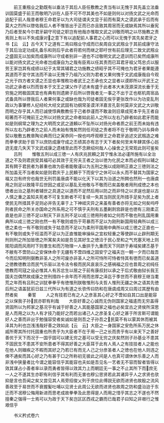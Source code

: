 <!-- { "loadSidebar": true } -->
　　前王重剏业之勤既有以垂法于其后人臣任敷教之责当有以无愧于其先盖立法垂训固莫盛于前王而敬明乃训在人臣不可不尽其美也不如是则何以对扬文武之光命而追配于前人哉昔者穆王命君牙以为大司徒谓夫文显于前而有莫大之谟武承于后而有莫大之烈所以啓佑我后人者不惟皆出于正而已亦且致其周宻而无或缺焉其所以垂宪乃后者至矣今尔君牙嗣守司徒之职岂有他哉亦惟取文武之训敬而明之以尽施教之责焉则上有以不失成康对之意下有以追配前人事君之心而可以无愧于其先矣君牙之书【云　云】古今天下之道有二焉曰剏业守成而已矣周自文武剏业于其前成康守法于其后治定功成礼备乐和则后乎此者将若何而继之耶吁世有前后理无二致文武剏业之盛固无以加矣而成康所以守成者别非一道也不过敬明文武之遗训而已矣然成康所以能对扬文武之光命者岂成康自为之哉有臣焉以任其责而已耳君牙祖父笃忠贞以服劳王家岂其有成绩以纪于太常其辅君之功施教之绩昭乎其不可掩也为君牙者果能遵其道而不变守其法而不渝以无愧于乃祖乃父则为君者又果何愧于文武成康哉自今观之光于四方者文谟之丕显也率惟敉功者武王之丕承也文之显者以谟即所以开武王之功武之承者以烈而皆本于文王之谋父作子述未有盛于此者本大末茂源深流长垂于无穷施之罔极固其宜也有典有则遗厥子后所以啓我者无一事之不出于正也枢机周宻品式备具所以啓我后人者果何事之或缺也哉为司徒者固无俟乎更张改作以为功变乱刑政以为事肇修人纪经纶大经文武固有功纲常圣谟洋洋嘉言孔彰何莫非文武之大训敬而明之存乎其人而已诚使惇典敷教任于己者恭谨而不敢渝则旧章成宪本乎先王者自昭著而不可掩前王之所以对扬文武之命者如此前人之所以左右乃辟者如此君牙而能如是则纲常之理为之大明而文武之道頼以不坠所以对扬光命者质之前王而未始有违所以左右乃辟者方之前人而未始有愧矣然则任司徒之责者将不在于敬明乃训与舜命契以敬敷五教臯陶论典而归之寅恭同一揆也呜呼观穆王之命君牙追述文武剏造之难而拳拳求助于臣下以庶防成康守成之丕绩其亦有志于天下者矣何至末年肆其侈心廵逰无度几失天下文武成康之遗绪至此而不念厥绍何哉人心操舍之无常观此则可鉴矣
　　吕刑
　　惟敬五刑以成三徳一人有庆兆民頼之其宁惟永法必谨所施有以全治道之不及则君民受其福可必其效于无穷夫王者之治以徳为化民之本而必假刑以辅之其有闗于君民者为甚重也故为臣者能敬谨以为五刑之施以成刚明正直之三徳则法之所加盖无不当者矣如是则君庆于上民頼于下而安宁之休可以永乆而不替其为国家之福又岂有终穷也哉世无刑罚虽唐虞不能以化天下以其为治道之所闗也然刑一也唐虞用之则足以致隆平后世因之或足以基乱无他敬与不敬而已矣盖敬者用刑成徳之本也徳者出治之基刑者辅世之具道之以道而不足然后用以防之而非恃之以求逞也是以古人慎之重之盖知夫死者不可复生断者不可复续一失其当则民无所措手足矣为民上者使民无所措其手足则必并告无辜于上下神祗灾异之来虽有善者亦将无如之何矣呜呼刑者民命之所关亦国命之所系用之可不慎乎夫刑有五墨劓剕宫辟是也徳有三刚柔正直是也非三徳不足以制天下非五刑不足以成三徳用刑者如之何而不敬也刑乱国用重典所以成三徳之刚也然一有不敬则或伤于苛暴而不足以为刚刑新国用轻典所以成三徳之柔也一有不敬则或失于姑息而不足以为柔刑平国用中典所以成三徳之正直也一有不敬则或失于枉滥而不足以为正直惟能审操纵之宜权轻重之等使辟以止辟刑期无刑则刑之所加皆徳之所寓矣夫如是吾见其好生之徳洽于民心至和之气充塞天地上则隂阳调而风雨时下则羣生和而万物理一人垂拱于九重而天下同跻于寿域矣建丕基于不敝有不啻防山之安保休命于无疆有不啻四维之固安宁之福夫岂一朝一夕而已哉吾今而后知明刑弼教非圣人之所可废亦非圣人之所可恃所可恃者恃其有徳而已矣盖道之徳教徳教洽而民气乐驱以法令法令极而民风哀哀乐之感祸福之应也昔周之初纯任徳教而司冦之设必惟其人有苏忿生以居之于前有康叔封以承之于后式敬由狱长我王国夫岂偶然故成康之世刑措四十余年而不用而忠厚之泽迄于季世而不衰穆王继当耄荒之年而有吕刑之训犹拳拳乎有徳惟刑朕敬惟刑与夫哲人惟刑无疆之休之语其先徳后刑之语盖犹前日兹三代所以为有道之长欤传曰防和在唐虞成周又曰周过其歴有由然者矣
　　秦誓
　　人之有技若已有之人之彦圣其心好之不啻如自其口出是能容之以保我子孙民亦职有利哉
　　大臣好善之心诚而无伪则国家之福逺而无穷盖得贤固所以为邦家之基况乎有诚于好善之人其能基国家之福也必矣宜古之贤侯所深思是人而用之以为人有才技乃能好之而若出诸己人之彦圣复心好之甚于所言斯可谓能好人之善而非出于勉强容受者矣诚如是则吾之子孙吾之民莫不有以蒙其休而被其泽其为利也岂浅浅哉好善之效如此【云　云】大臣之一身国家之安危所系万民之休戚所寄其所付托固重也所贵乎为大臣者不在于用一己之长而贵乎有以来天下之善好善优于天下而况于一国乎固可以建无穷之基可以受无穷之庆矣然则子孙基业不患其不固民生不患其不安所患者不得其好善之大臣耳于此有人焉人之有技技者人之能也在他人则媢疾之不暇而其好之乃若已有而无人己之分彦圣者人之徳也在他人则违之俾不通矣而其心好之乃有甚于口之所称初无彼此之间是人也真可谓休休乐善之人而非浅中狭量者比今谓之能容信乎其能容也夫如是吾见名一艺者无不容而智者皆得以效其谋占小善者率以录而勇者皆得以效其力上而朝廷无一事之不止其所下而庶无一人之不遂其生亦职有利信乎其有利而无害也穆公思贤若此其诸异乎人之求贤也欤抑是言也吾闻之矣又尝见其人焉旁招俊乂列于庶位此傅説无欲而进贤也故殷之流风善政至于易世而不衰握髪吐哺以见贤士此周公无欲而进贤也故周之防和盛治迨于东迁而不冺穆公悔用新进而思老成故拳拳及此思得是人而用之惜乎其志之不遂也不然擅秦之强得一士焉可以为政于天下矣岂区区西戎之霸而已哉君子曰知之非艰行之惟艰信乎









　　书义矜式卷六
